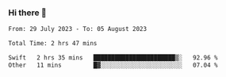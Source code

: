 ### Hi there 👋

<!--
**wangsy503/wangsy503** is a ✨ _special_ ✨ repository because its `README.md` (this file) appears on your GitHub profile.

Here are some ideas to get you started:

- 🔭 I’m currently working on ...
- 🌱 I’m currently learning ...
- 👯 I’m looking to collaborate on ...
- 🤔 I’m looking for help with ...
- 💬 Ask me about ...
- 📫 How to reach me: ...
- 😄 Pronouns: ...
- ⚡ Fun fact: ...
-->
<!--START_SECTION:waka-->

```txt
From: 29 July 2023 - To: 05 August 2023

Total Time: 2 hrs 47 mins

Swift   2 hrs 35 mins   ███████████████████████▒░   92.96 %
Other   11 mins         █▓░░░░░░░░░░░░░░░░░░░░░░░   07.04 %
```

<!--END_SECTION:waka-->

